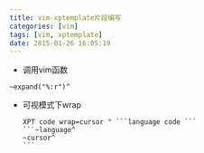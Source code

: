 ```yaml
---
title: vim-xptemplate片段编写
categories: [vim]
tags: [vim, xptemplate]
date: 2015-01-26 16:05:19
---
```


-   调用vim函数

```vim
~expand("%:r")^
```

-   可视模式下wrap

        XPT code wrap=cursor " ```language code ```
        ```~language^
        ~cursor^
        ```
